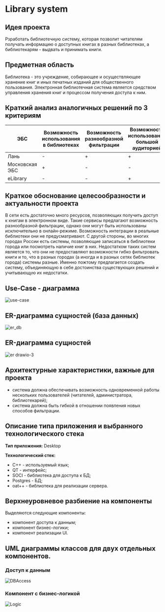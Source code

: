 # Library system

## Идея проекта

Рзработать библиотечную систему, которая позволит читателям получать информацию о доступных книгах в разных библиотеках, а библиотекарям - выдвать и принимать книги.

## Предметная область

Библиотека - это учреждение, собирающее и осуществляющее хранение книг и иных печатных изданий  для общественного пользования. Электронная библиотечная система является средством управления хранения книг и процессом получения доступа к ним.

## Краткий анализ аналогичных решений по 3 критериям

| ЭБС        | Возможность использования в библиотеках | Возможность разнообразной фильтрации | Возможность использования большой аудиторией | Онлайн-доступ к книгам |
| ------------- | ------------- | ------------- | ------------- |------------- |
| Лань     | - | + | + | + |
| Московская ЭБС | +| -| - | - |
| eLibrary | - | - | + | + |

## Краткое обоснование целесообразности и актуальности проекта

В сети есть достаточно много ресурсов, позволяющих получить доступ к книгам в электронном виде. Такие сервисы предлагают возможность разнообразной фильтрации, однако они могут быть использованы исключительно в онлайн-режиме. Возможность интеграции в реальные библиотеки они не предусматривают. С другой стороны, во многих городах России есть системы, позволяющие записаться в библиотеки города или посмотреть наличие книг в них. Недостатком таких систем является то, что они не предоставляют возможности гибко фильтровать книги и то, что в разных городах (а иногда и в разных сетях библиотек города) системы разные. Именно пожтому предлагается создать систему, объединяющую в себе достоинства существующих решений и учитывающую их недостатки.

## Use-Case - диаграмма

![use-case](https://user-images.githubusercontent.com/55718346/168496539-8baaf1b5-1bca-49fb-8ba5-fdf77c162c46.jpg)


## ER-диаграмма сущностей (база данных)

![er_db](https://user-images.githubusercontent.com/55718346/168496516-f038b9a1-ad3f-49ff-8c5c-05d7e3002478.jpg)


## ER-диаграмма сущностей 

![er drawio-3](https://user-images.githubusercontent.com/55718346/165080019-56efd73e-6c26-46a6-88c6-8a812f2d4a09.png)


## Архитектурные характеристики, важные для проекта

- система должна обеспечивать возможность одновременной работы нескольких пользователей (читателей, администратора, библиотекарей);
- система должна быть гибкой в отношении появления новых способов фильтрации.


## Описание типа приложения и выбранного технологического стека

**Тип приложения:** Desktop

**Технологический стек:**
- С++ - используемый язык;
- QT - интерфейс;
- SOCI - библиотека для доступа к БД;
- Postgres - БД;
- oat++ - библиотека для реализации сервера.

## Верхнеуровневое разбиение на компоненты

Выделяются следующие компоненты:
- компонент доступа к данным;
- компонент бизнес-логики;
- компонент реализации UI. 

## UML диаграммы классов для двух отдельных компонентов.

### Доступ к данным

![DBAccess](https://user-images.githubusercontent.com/55718346/168496490-57286a56-6185-4d32-a5d8-a107b1caf2ab.jpg)


### Компонент с бизнес-логикой


![Logic](https://user-images.githubusercontent.com/55718346/168496482-8abefa9e-2b8c-453c-af5f-53f118d5c7a2.jpg)

